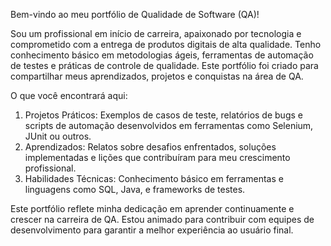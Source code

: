 Bem-vindo ao meu portfólio de Qualidade de Software (QA)!

Sou um profissional em início de carreira, apaixonado por tecnologia e comprometido com a entrega de produtos digitais de alta qualidade. Tenho conhecimento básico em metodologias ágeis, ferramentas de automação de testes e práticas de controle de qualidade. Este portfólio foi criado para compartilhar meus aprendizados, projetos e conquistas na área de QA.

O que você encontrará aqui:
1. Projetos Práticos: Exemplos de casos de teste, relatórios de bugs e scripts de automação desenvolvidos em ferramentas como Selenium, JUnit ou outros.
2. Aprendizados: Relatos sobre desafios enfrentados, soluções implementadas e lições que contribuíram para meu crescimento profissional.
3. Habilidades Técnicas: Conhecimento básico em ferramentas e linguagens como SQL, Java, e frameworks de testes.

Este portfólio reflete minha dedicação em aprender continuamente e crescer na carreira de QA. Estou animado para contribuir com equipes de desenvolvimento para garantir a melhor experiência ao usuário final.
